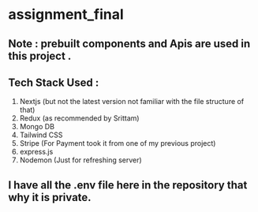 # assignment_final

## Note : prebuilt components and Apis are used in this project .
## Tech Stack Used :
1. Nextjs (but not the latest version not familiar with the file structure of that)
2. Redux (as recommended by Srittam)
3. Mongo DB 
4. Tailwind CSS
5. Stripe (For Payment took it from one of my previous project)
6. express.js
7. Nodemon (Just for refreshing server)

## I have all the .env file here in the repository that why it is private. 
